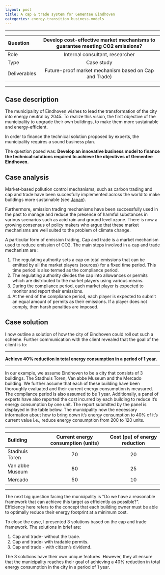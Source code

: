```yaml
---
layout: post
title: A cap & trade system for Gementee Eindhoven
categories: energy-transition business-models
---
```


---

 Question | Develop cost-effective market mechanisms to guarantee meeting CO2 emissions?
 :--- | :---:
 Role   | Internal consultant, researcher
 Type | Case study
 Deliverables |  Future-proof market mechanism based on Cap and Trade)

---
## Case description
The municipality of Eindhoven wishes to lead the transformation of
the city into energy neutral by 2045. To realize this vision, the first objective of the municipality to upgrade their own buildings, to make
them more sustainable and energy-efficient.

In order to finance the technical solution proposed by experts, the municipality requires a sound business plan.

The question posed was: **Develop an innovative business model to finance the technical solutions required to achieve the objectives of Gementee Eindhoven.**

## Case analysis

Market-based pollution control mechanisms, such as carbon trading and
cap and trade have been succesfully implemented across the world to make buildings more sustainable (see [Japan](http://www.metro.tokyo.jp/english/topics/2016/161116_01.html)).

Furthermore, emission trading mechanisms have been successfully used in the
past to manage and reduce the presence of harmful substances in various
scenarios such as acid rain and ground level ozone. There is now a growing
consensus of policy makers who argue that these market mechanisms are
well suited to the problem of climate change.

A particular form of emission trading, Cap and trade is a market mechanism used to reduce emission of CO2. The main steps involved in a cap and trade mechanism are :

1. The regulating authority sets a cap on total emissions that can be emitted
by all the market players (sources) for a fixed time period. This time
period is also termed as the compliance period.
2. The regulating authority divides the cap into allowances or permits
which are distributed to the market players using various means.
3. During the compliance period, each market player is expected to monitor
and report their emissions.
4. At the end of the compliance period, each player is expected to submit
an equal amount of permits as their emissions. If a player does not comply,
then harsh penalties are imposed.

## Case solution
I now outline a solution of how the city of Eindhoven could roll out such a scheme. Further communication with the client revealed that the goal of the client is to:

***
**Achieve 40% reduction in total energy consumption in a
period of 1 year.**

***

In our example, we assume Eindhoven to be a city that consists of 3
buildings. The Stadhuis Toren, Van abbe Museum and the Mercado building.
We further assume that each of these building have been thoroughly evaluated
and their current energy consumption is measured. The compliance period is also assumed to be 1 year. Additionally, a panel of experts have also reported
the cost incurred by each building to reduce it’s energy consumption
by one unit. The report submitted by the panel is displayed in the table below.
The municipality now the necessary information about how to bring
down it’s energy consumption to 40% of it’s current value i.e., reduce energy
consumption from 200 to 120 units.

---

 Building | Current energy consumption (units) | Cost (pu) of energy reduction
 :--- | :---: | :---:
 Stadhuis Toren | 70  | 20
 Van abbe Museum |  80 | 25
 Mercado | 50 | 10

---

The next big question facing the municipality is "Do we have a reasonable
framework that can achieve this target as efficiently as possible?". Efficiency here refers to the concept that each building owner must be able to optimally reduce their energy footprint at a minimum cost.

To close the case, I presented 3 solutions based on the cap and trade framework. The solutions in brief are:

1. Cap and trade- without the trade.
2. Cap and trade- with tradable permits.
3. Cap and trade - with citizen’s dividend.

 The 3 solutions have their own unique features. However, they all ensure that the municipality reaches their goal of achieving a 40% reduction in total energy consumption in the city in a period of 1 year.
